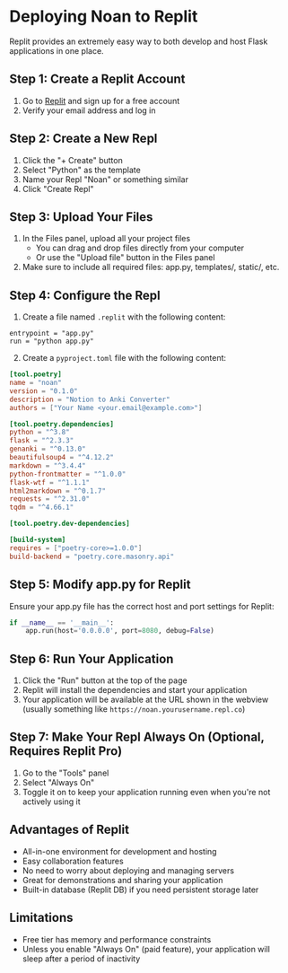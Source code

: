 # Deploying Noan to Replit

Replit provides an extremely easy way to both develop and host Flask applications in one place.

## Step 1: Create a Replit Account

1. Go to [Replit](https://replit.com/) and sign up for a free account
2. Verify your email address and log in

## Step 2: Create a New Repl

1. Click the "+ Create" button
2. Select "Python" as the template
3. Name your Repl "Noan" or something similar
4. Click "Create Repl"

## Step 3: Upload Your Files

1. In the Files panel, upload all your project files
   - You can drag and drop files directly from your computer
   - Or use the "Upload file" button in the Files panel
2. Make sure to include all required files: app.py, templates/, static/, etc.

## Step 4: Configure the Repl

1. Create a file named `.replit` with the following content:
```
entrypoint = "app.py"
run = "python app.py"
```

2. Create a `pyproject.toml` file with the following content:
```toml
[tool.poetry]
name = "noan"
version = "0.1.0"
description = "Notion to Anki Converter"
authors = ["Your Name <your.email@example.com>"]

[tool.poetry.dependencies]
python = "^3.8"
flask = "^2.3.3"
genanki = "^0.13.0"
beautifulsoup4 = "^4.12.2"
markdown = "^3.4.4"
python-frontmatter = "^1.0.0"
flask-wtf = "^1.1.1"
html2markdown = "^0.1.7"
requests = "^2.31.0"
tqdm = "^4.66.1"

[tool.poetry.dev-dependencies]

[build-system]
requires = ["poetry-core>=1.0.0"]
build-backend = "poetry.core.masonry.api"
```

## Step 5: Modify app.py for Replit

Ensure your app.py file has the correct host and port settings for Replit:

```python
if __name__ == '__main__':
    app.run(host='0.0.0.0', port=8080, debug=False)
```

## Step 6: Run Your Application

1. Click the "Run" button at the top of the page
2. Replit will install the dependencies and start your application
3. Your application will be available at the URL shown in the webview (usually something like `https://noan.yourusername.repl.co`)

## Step 7: Make Your Repl Always On (Optional, Requires Replit Pro)

1. Go to the "Tools" panel
2. Select "Always On"
3. Toggle it on to keep your application running even when you're not actively using it

## Advantages of Replit

- All-in-one environment for development and hosting
- Easy collaboration features
- No need to worry about deploying and managing servers
- Great for demonstrations and sharing your application
- Built-in database (Replit DB) if you need persistent storage later

## Limitations

- Free tier has memory and performance constraints
- Unless you enable "Always On" (paid feature), your application will sleep after a period of inactivity 